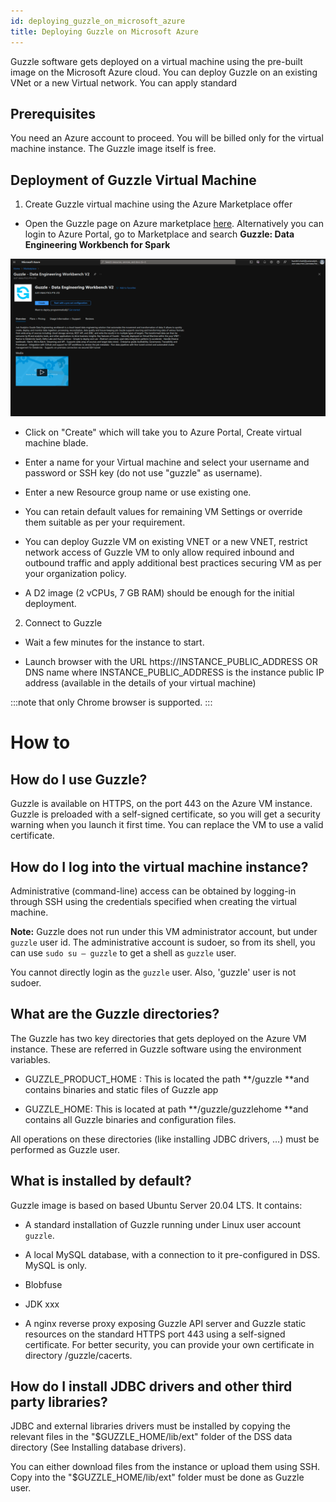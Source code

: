 ```yaml
---
id: deploying_guzzle_on_microsoft_azure
title: Deploying Guzzle on Microsoft Azure
---
```


Guzzle software gets deployed on a virtual machine using the pre-built image on the Microsoft Azure cloud. You can deploy Guzzle on an existing VNet or a new Virtual network. You can apply standard 

## Prerequisites

You need an Azure account to proceed. You will be billed only for the virtual machine instance. The Guzzle image itself is free. 

## Deployment of Guzzle Virtual Machine

1. Create Guzzle virtual machine using the Azure Marketplace offer

* Open the Guzzle page on Azure marketplace [here](https://portal.azure.com/#blade/Microsoft_Azure_Marketplace/GalleryItemDetailsBladeNopdl/product/%7B%22displayName%22%3A%22Guzzle%3A%20Data%20Integration%20workbench%20for%20Databricks%22%2C%22itemDisplayName%22%3A%22Guzzle%3A%20Data%20Integration%20workbench%20for%20Databricks%22%2C%22id%22%3A%22justanalytics.guzzle-databricks%22%2C%22bigId%22%3A%22DZH318Z0D0GW%22%2C%22offerId%22%3A%22guzzle-databricks%22%2C%22publisherId%22%3A%22justanalytics%22%2C%22publisherDisplayName%22%3A%22JUST%20ANALYTICS%20PTE%20LTD%22%2C%22summary%22%3A%22Easily%20develop%20robust%20data%20pipelines%20for%20your%20analytics%20use%20cases%20and%20run%20them%20on%20Databricks%22%2C%22longSummary%22%3A%22Just%20Analytics%20Guzzle%2C%20is%20a%20cloud-based%20data%20integration%20workbench%20that%20automates%20the%20movement%20and%20transformation%20of%20data.%20It%20allows%20to%20quickly%20create%2C%20deploy%2C%20and%20monitor%20data%20ingestion%2C%20processing%2C%20reconciliation%2C%20data%20quality%20and%20house-keeping%20jobs%22%2C%22description%22%3A%22Just%20Analytics%20Guzzle%20Data%20Integration%20workbench%20is%20a%20cloud-based%20data%20integration%20solution%20that%20automates%20the%20movement%20and%20transformation%20of%20data.%20It%20allows%20to%20quickly%20create%2C%20deploy%2C%20and%20monitor%20data%20ingestion%2C%20processing%2C%20reconciliation%2C%20data%20quality%20and%20house-keeping%20job.%20Guzzle%20supports%20sourcing%20and%20transforming%20data%20of%20various%20formats%20from%20wide%20array%20of%20sources%20including%3A%20cloud%20storage%20services%2C%20REST%20API%2C%20and%20JDBC%2C%20and%20write%20the%20results%20in%20to%20multiple%20types%20of%20targets.%20The%20transformed%20data%20can%20then%20be%20consume%20by%20BI%20and%20analytics%20tools%2C%20and%20other%20applications%20to%20drive%20business%20insights.%5Cn%20%5CnKey%20features%20of%20Guzzle%3A%5Cn-%20Securely%20deployed%20on%20Virtual%20Machine%20within%20the%20your%20VNET%5Cn-%20Native%20to%20Databricks%20Spark%2C%20Delta%20Lake%20and%20Azure%20services%5Cn-%20Simple%20to%20deploy%20and%20use%5Cn-%20Abstract%20commonly%20used%20data%20integration%20patterns%20to%20%20accelerate%5Cn-%20Handle%20Diverse%20workloads%20%3A%20Batch%2C%20Micro-Batch%2C%20Streaming%20and%20API%5Cn-%20Supports%20wide%20array%20of%20sources%20and%20target%20data%20stores%5Cn-%20Enterprise%20grade%20Auditability%2C%20Governance%2C%20Traceability%20and%20Provenance%5Cn-%20Integration%20with%20Github%20and%20support%20for%20GIT%20workflows%20to%20version%20the%20job%20metadata%5Cn-%20Provides%20comprehensive%20metadata%20lineage%20capabilities%20using%20Apache%20Atlas%5Cn-%20Run%20data%20pipelines%20with%20fine-tuned%20control%20and%20automated%20cluster%20management%20for%20Databricks%5Cn-%20Supports%20on-premises%20connection%20via%20secured%20SSH%20tunnel%22%2C%22isPrivate%22%3Afalse%2C%22hasPrivateOffer%22%3Afalse%2C%22isMacc%22%3Atrue%2C%22isPreview%22%3Afalse%2C%22isByol%22%3Afalse%2C%22isCSPEnabled%22%3Atrue%2C%22isCSPSelective%22%3Afalse%2C%22isThirdParty%22%3Atrue%2C%22isReseller%22%3Afalse%2C%22hasFreeTrials%22%3Afalse%2C%22marketingMaterial%22%3A%5B%5D%2C%22legalTermsUri%22%3A%22https%3A%2F%2Fquery.prod.cms.rt.microsoft.com%2Fcms%2Fapi%2Fam%2Fbinary%2FRWI90H%22%2C%22privacyPolicyUri%22%3A%22https%3A%2F%2Fwww.justanalytics.com%2Fguzzle%2Feula%22%2C%22version%22%3A%226cbe8598-d77e-463e-9b97-3449690a9084%22%2C%22metadata%22%3A%7B%22leadGeneration%22%3A%7B%22productId%22%3Anull%7D%2C%22testDrive%22%3Anull%7D%2C%22categoryIds%22%3A%5B%22analytics%22%2C%22bigData%22%2C%22azureCertified%22%2C%22fromPublishingPortal%22%2C%22multiResourceSolution%22%2C%22readonlytemplate%22%2C%22virtualMachine%22%2C%22virtualMachine-Arm%22%5D%2C%22screenshotUris%22%3A%5B%22https%3A%2F%2Fstore-images.s-microsoft.com%2Fimage%2Fapps.21911.cea57d01-b371-4bee-bd76-32dcad268c54.921b0d6f-1cda-45a1-98a3-7b1c1ec59837.f0f70fe7-0df8-4f81-9359-8b8cbd5f60de%22%2C%22https%3A%2F%2Fstore-images.s-microsoft.com%2Fimage%2Fapps.61122.cea57d01-b371-4bee-bd76-32dcad268c54.921b0d6f-1cda-45a1-98a3-7b1c1ec59837.ca6ec3da-e601-48b5-98f1-7c2737495fea%22%2C%22https%3A%2F%2Fstore-images.s-microsoft.com%2Fimage%2Fapps.56806.cea57d01-b371-4bee-bd76-32dcad268c54.921b0d6f-1cda-45a1-98a3-7b1c1ec59837.d8826849-5e54-4344-a637-1cfd6caa33cc%22%5D%2C%22videos%22%3A%5B%5D%2C%22links%22%3A%5B%5D%2C%22filters%22%3A%5B%5D%2C%22plans%22%3A%5B%7B%22id%22%3A%220001%22%2C%22displayName%22%3A%22Just%20Analytics%20Guzzle%20-%20Trial%20Edition%22%2C%22summary%22%3A%22Provides%20core%20data%20integration%20functionalities%20of%20Guzzle.%20Free%20Trial%20for%2090%20days%22%2C%22description%22%3A%22Trial%20Edition%20provides%20all%20the%20Guzzle%20core%20data%20integration%20modules%20namely%3A%5CnIngestion%2C%20Processing%2C%20Reconciliation%2C%20Data%20Quality%20(%20Constraint%20Check)%2C%20%20Housekeeping%2C%20detail%20run%20time%20audit%20and%20provenance%2C%20advance%20job%20orchestration%20and%20extensive%20lineage%20support%2C%20and%20GIT%20integration%22%2C%22restrictedAudience%22%3A%7B%7D%2C%22skuId%22%3A%220001%22%2C%22planId%22%3A%22trial%22%2C%22legacyPlanId%22%3A%22justanalytics.guzzle-databrickstrial%22%2C%22keywords%22%3A%5B%5D%2C%22type%22%3A%22SolutionTemplate%22%2C%22leadGeneration%22%3A%7B%22productId%22%3A%22justanalytics.guzzle-databrickstrial%22%7D%2C%22testDrive%22%3Anull%2C%22categoryIds%22%3A%5B%5D%2C%22conversionPaths%22%3A%5B%5D%2C%22metadata%22%3A%7B%7D%2C%22uiDefinitionUri%22%3A%22https%3A%2F%2Fcatalogartifact.azureedge.net%2Fpublicartifacts%2Fjustanalytics.guzzle-databricks-e44a7c25-aab3-4ded-98a0-fbc7a8e1c465-trial%2FUiDefinition.json%22%2C%22artifacts%22%3A%5B%7B%22name%22%3A%22DefaultTemplate%22%2C%22uri%22%3A%22https%3A%2F%2Fcatalogartifact.azureedge.net%2Fpublicartifacts%2Fjustanalytics.guzzle-databricks-e44a7c25-aab3-4ded-98a0-fbc7a8e1c465-trial%2FArtifacts%2FmainTemplate.json%22%2C%22type%22%3A%22Template%22%7D%2C%7B%22name%22%3A%22createuidefinition%22%2C%22uri%22%3A%22https%3A%2F%2Fcatalogartifact.azureedge.net%2Fpublicartifacts%2Fjustanalytics.guzzle-databricks-e44a7c25-aab3-4ded-98a0-fbc7a8e1c465-trial%2FArtifacts%2FcreateUiDefinition.json%22%2C%22type%22%3A%22Custom%22%7D%2C%7B%22name%22%3A%22UiDefinition.json%22%2C%22uri%22%3A%22https%3A%2F%2Fcatalogartifact.azureedge.net%2Fpublicartifacts%2Fjustanalytics.guzzle-databricks-e44a7c25-aab3-4ded-98a0-fbc7a8e1c465-trial%2FUiDefinition.json%22%2C%22type%22%3A%22Custom%22%7D%2C%7B%22name%22%3A%22scripts_configure-guzzle.py%22%2C%22uri%22%3A%22https%3A%2F%2Fcatalogartifact.azureedge.net%2Fpublicartifacts%2Fjustanalytics.guzzle-databricks-e44a7c25-aab3-4ded-98a0-fbc7a8e1c465-trial%2FArtifacts%2Fscripts%2Fconfigure-guzzle.py%22%2C%22type%22%3A%22Custom%22%7D%2C%7B%22name%22%3A%22scripts_mount-blob-storage.sh%22%2C%22uri%22%3A%22https%3A%2F%2Fcatalogartifact.azureedge.net%2Fpublicartifacts%2Fjustanalytics.guzzle-databricks-e44a7c25-aab3-4ded-98a0-fbc7a8e1c465-trial%2FArtifacts%2Fscripts%2Fmount-blob-storage.sh%22%2C%22type%22%3A%22Custom%22%7D%2C%7B%22name%22%3A%22scripts_start-guzzle.sh%22%2C%22uri%22%3A%22https%3A%2F%2Fcatalogartifact.azureedge.net%2Fpublicartifacts%2Fjustanalytics.guzzle-databricks-e44a7c25-aab3-4ded-98a0-fbc7a8e1c465-trial%2FArtifacts%2Fscripts%2Fstart-guzzle.sh%22%2C%22type%22%3A%22Custom%22%7D%2C%7B%22name%22%3A%22scripts_mount-blob-storage-in-vm.py%22%2C%22uri%22%3A%22https%3A%2F%2Fcatalogartifact.azureedge.net%2Fpublicartifacts%2Fjustanalytics.guzzle-databricks-e44a7c25-aab3-4ded-98a0-fbc7a8e1c465-trial%2FArtifacts%2Fscripts%2Fmount-blob-storage-in-vm.py%22%2C%22type%22%3A%22Custom%22%7D%2C%7B%22name%22%3A%22scripts_generate-ssl-certs.sh%22%2C%22uri%22%3A%22https%3A%2F%2Fcatalogartifact.azureedge.net%2Fpublicartifacts%2Fjustanalytics.guzzle-databricks-e44a7c25-aab3-4ded-98a0-fbc7a8e1c465-trial%2FArtifacts%2Fscripts%2Fgenerate-ssl-certs.sh%22%2C%22type%22%3A%22Custom%22%7D%2C%7B%22name%22%3A%22scripts_install-guzzle.sh%22%2C%22uri%22%3A%22https%3A%2F%2Fcatalogartifact.azureedge.net%2Fpublicartifacts%2Fjustanalytics.guzzle-databricks-e44a7c25-aab3-4ded-98a0-fbc7a8e1c465-trial%2FArtifacts%2Fscripts%2Finstall-guzzle.sh%22%2C%22type%22%3A%22Custom%22%7D%2C%7B%22name%22%3A%22scripts_setup-env.py%22%2C%22uri%22%3A%22https%3A%2F%2Fcatalogartifact.azureedge.net%2Fpublicartifacts%2Fjustanalytics.guzzle-databricks-e44a7c25-aab3-4ded-98a0-fbc7a8e1c465-trial%2FArtifacts%2Fscripts%2Fsetup-env.py%22%2C%22type%22%3A%22Custom%22%7D%2C%7B%22name%22%3A%22scripts_configure-guzzle.sh%22%2C%22uri%22%3A%22https%3A%2F%2Fcatalogartifact.azureedge.net%2Fpublicartifacts%2Fjustanalytics.guzzle-databricks-e44a7c25-aab3-4ded-98a0-fbc7a8e1c465-trial%2FArtifacts%2Fscripts%2Fconfigure-guzzle.sh%22%2C%22type%22%3A%22Custom%22%7D%5D%2C%22isPrivate%22%3Afalse%2C%22isHidden%22%3Afalse%2C%22hasFreeTrials%22%3Afalse%2C%22isByol%22%3Afalse%2C%22isFree%22%3Afalse%2C%22isPayg%22%3Atrue%2C%22isStopSell%22%3Afalse%2C%22cspState%22%3A%22OptIn%22%2C%22isQuantifiable%22%3Afalse%2C%22vmSecuritytype%22%3A%22None%22%2C%22stackType%22%3A%22ARM%22%7D%5D%2C%22selectedPlanId%22%3A%22trial%22%2C%22iconFileUris%22%3A%7B%22small%22%3A%22https%3A%2F%2Fstore-images.s-microsoft.com%2Fimage%2Fapps.59799.cea57d01-b371-4bee-bd76-32dcad268c54.ef982932-c71f-43a1-b0f1-69cf86b8ab88.f3bf2090-b23f-4c58-95d2-0f833e3cba00%22%2C%22medium%22%3A%22https%3A%2F%2Fstore-images.s-microsoft.com%2Fimage%2Fapps.52459.cea57d01-b371-4bee-bd76-32dcad268c54.ef982932-c71f-43a1-b0f1-69cf86b8ab88.42fc9e5e-0c5e-4358-97f0-9f85235757ff%22%2C%22wide%22%3A%22https%3A%2F%2Fstore-images.s-microsoft.com%2Fimage%2Fapps.47643.cea57d01-b371-4bee-bd76-32dcad268c54.ef982932-c71f-43a1-b0f1-69cf86b8ab88.a6a44391-e1d8-4a0b-b89e-4bd3afa59521%22%2C%22large%22%3A%22https%3A%2F%2Fstore-images.s-microsoft.com%2Fimage%2Fapps.17690.cea57d01-b371-4bee-bd76-32dcad268c54.ef982932-c71f-43a1-b0f1-69cf86b8ab88.2c0238de-8e37-4582-af59-7e6f28698be4%22%2C%22hero%22%3A%22https%3A%2F%2Fstore-images.s-microsoft.com%2Fimage%2Fapps.61326.cea57d01-b371-4bee-bd76-32dcad268c54.921b0d6f-1cda-45a1-98a3-7b1c1ec59837.e528954b-727f-4122-bd71-bbdd720a35d2%22%7D%2C%22itemType%22%3A%22Single%22%2C%22hasNoProducts%22%3Afalse%2C%22hasNoPlans%22%3Afalse%2C%22privateBadgeText%22%3Anull%2C%22createBladeType%22%3A1%2C%22offerType%22%3A%22AzureApplication%22%2C%22useEnterpriseContract%22%3Afalse%2C%22hasStandardContractAmendments%22%3Afalse%2C%22standardContractAmendmentsRevisionId%22%3A%2200000000-0000-0000-0000-000000000000%22%2C%22cspLegalTermsUri%22%3A%22https%3A%2F%2Fquery.prod.cms.rt.microsoft.com%2Fcms%2Fapi%2Fam%2Fbinary%2FRWI90H%22%2C%22supportUri%22%3A%22https%3A%2F%2Fwww.justanalytics.com%2Fsupport%22%2C%22isMicrosoftProduct%22%3Atrue%2C%22productOwnershipSellingMotion%22%3A%223PPAgency%22%2C%22galleryItemAccess%22%3A0%2C%22privateSubscriptions%22%3A%5B%5D%2C%22isTenantPrivate%22%3Afalse%7D/id/trial/resourceGroupId//resourceGroupLocation//dontDiscardJourney//_provisioningContext/%7B%22initialValues%22%3A%7B%22subscriptionIds%22%3A%5B%2259e8a4ae-fa3e-4a6e-b2c2-8e2b807e66b8%22%5D%2C%22resourceGroupNames%22%3A%5B%5D%2C%22locationNames%22%3A%5B%22centralindia%22%2C%22southeastasia%22%5D%7D%2C%22telemetryId%22%3A%227c46089c-d8ea-48d8-9e36-1e5d8c65d8cc%22%2C%22marketplaceItem%22%3A%7B%22categoryIds%22%3A%5B%5D%2C%22id%22%3A%22Microsoft.Portal%22%2C%22itemDisplayName%22%3A%22NoMarketplace%22%2C%22products%22%3A%5B%5D%2C%22version%22%3A%22%22%2C%22productsWithNoPricing%22%3A%5B%5D%2C%22publisherDisplayName%22%3A%22Microsoft.Portal%22%2C%22deploymentName%22%3A%22NoMarketplace%22%2C%22launchingContext%22%3A%7B%22source%22%3A%5B%5D%2C%22galleryItemId%22%3A%22%22%7D%2C%22deploymentTemplateFileUris%22%3A%7B%7D%2C%22uiMetadata%22%3Anull%7D%7D). Alternatively you can login to Azure Portal, go to Marketplace and search **Guzzle: Data Engineering Workbench for Spark**

[![](/img/docs/introduction/introduction_1.png)](http://guzzle.justanalytics.com/assets/files/introduction_1-5e4a0308b1da012e5b40700ffd87d101.png)

* Click on "Create" which will take you to Azure Portal, Create virtual machine blade.

* Enter a name for your Virtual machine and select your username and password or SSH key (do not use "guzzle" as username).

* Enter a new Resource group name or use existing one.

* You can retain default values for remaining VM Settings or override them suitable as per your requirement.

* You can deploy Guzzle VM on existing VNET or a new VNET, restrict network access of Guzzle VM to only allow required inbound and outbound traffic and apply additional best practices securing VM as per your organization policy.

* A D2 image (2 vCPUs, 7 GB RAM) should be enough for the initial deployment.

2. Connect to Guzzle

* Wait a few minutes for the instance to start.

* Launch browser with the URL https://INSTANCE_PUBLIC_ADDRESS OR DNS name where INSTANCE_PUBLIC_ADDRESS is the instance public IP address (available in the details of your virtual machine)

:::note
that only Chrome browser is supported.
:::

# How to

## How do I use Guzzle?

Guzzle is available on HTTPS, on the port 443 on the Azure VM instance. Guzzle is preloaded with a self-signed certificate, so you will get a security warning when you launch it first time. You can replace the VM to use a valid certificate.

## How do I log into the virtual machine instance?

Administrative (command-line) access can be obtained by logging-in through SSH using the credentials specified when creating the virtual machine.

**Note:** Guzzle does not run under this VM administrator account, but under `guzzle` user id. The administrative account is sudoer, so from its shell, you can use `sudo su — guzzle` to get a shell as `guzzle` user.

You cannot directly login as the `guzzle` user. Also, 'guzzle' user is not sudoer.

## What are the Guzzle directories?

The Guzzle has two key directories that gets deployed on the Azure VM instance. These are referred in Guzzle software using the environment variables. 

* GUZZLE_PRODUCT_HOME : This is located the path **/guzzle **and contains binaries and static files of Guzzle app 

* GUZZLE_HOME: This is located at path **/guzzle/guzzlehome **and contains all Guzzle binaries and configuration files. 

All operations on these directories (like installing JDBC drivers, …) must be performed as Guzzle user.

## What is installed by default?

Guzzle image is based on based Ubuntu Server 20.04 LTS. It contains:

- A standard installation of Guzzle running under Linux user account `guzzle`.

- A local MySQL database, with a connection to it pre-configured in DSS. MySQL is only.

- Blobfuse

- JDK xxx

- A nginx reverse proxy exposing Guzzle API server and Guzzle static resources on the standard HTTPS port 443 using a self-signed certificate. For better security, you can provide your own certificate in directory /guzzle/cacerts.

## How do I install JDBC drivers and other third party libraries?

JDBC and external libraries drivers must be installed by copying the relevant files in the "$GUZZLE_HOME/lib/ext" folder of the DSS data directory (See Installing database drivers).

You can either download files from the instance or upload them using SSH. Copy into the "$GUZZLE_HOME/lib/ext" folder must be done as Guzzle user.

